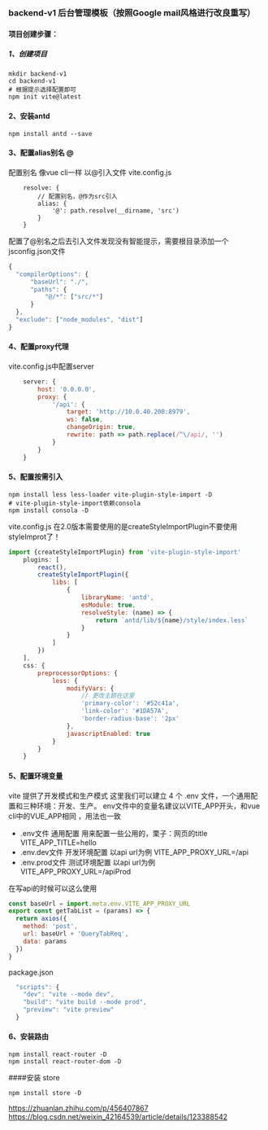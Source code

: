 ### backend-v1 后台管理模板（按照Google mail风格进行改良重写）

#### 项目创建步骤：

##### 1、创建项目

```shell
mkdir backend-v1
cd backend-v1
# 根据提示选择配置即可 
npm init vite@latest
```

#### 2、安装antd
```shell
npm install antd --save
```

#### 3、配置alias别名 @
配置别名 像vue cli一样 以@引入文件
vite.config.js
```shell
    resolve: {
        // 配置别名，@作为src引入
        alias: {
            '@': path.resolve(__dirname, 'src')
        }
    }
```
配置了@别名之后去引入文件发现没有智能提示，需要根目录添加一个jsconfig.json文件
```js
{
  "compilerOptions": {
      "baseUrl": "./",
      "paths": {
          "@/*": ["src/*"]
      }
  },
  "exclude": ["node_modules", "dist"]
}
```

#### 4、配置proxy代理
vite.config.js中配置server
```js
    server: {
        host: '0.0.0.0',
        proxy: {
            '/api': {
                target: 'http://10.0.40.200:8979',
                ws: false,
                changeOrigin: true,
                rewrite: path => path.replace(/^\/api/, '')
            }
        }
    }
```

#### 5、配置按需引入
```shell
npm install less less-loader vite-plugin-style-import -D
# vite-plugin-style-import依赖consola
npm install consola -D
```
vite.config.js
在2.0版本需要使用的是createStyleImportPlugin不要使用styleImprot了！
```js
import {createStyleImportPlugin} from 'vite-plugin-style-import'
    plugins: [
        react(),
        createStyleImportPlugin({
            libs: [
                {
                    libraryName: 'antd',
                    esModule: true,
                    resolveStyle: (name) => {
                        return `antd/lib/${name}/style/index.less`
                    }
                }
            ]
        })
    ],
    css: {
        preprocessorOptions: {
            less: {
                modifyVars: {
                    // 更改主题在这里
                    'primary-color': '#52c41a',
                    'link-color': '#1DA57A',
                    'border-radius-base': '2px'
                },
                javascriptEnabled: true
            }
        }
    }
```

#### 5、配置环境变量
vite 提供了开发模式和生产模式
这里我们可以建立 4 个 .env 文件，一个通用配置和三种环境：开发、生产。 env文件中的变量名建议以VITE_APP开头，和vue cli中的VUE_APP相同 ，用法也一致
- .env文件 通用配置 用来配置一些公用的，栗子：网页的title VITE_APP_TITLE=hello
- .env.dev文件 开发环境配置 以api url为例 VITE_APP_PROXY_URL=/api
- .env.prod文件 测试环境配置 以api url为例 VITE_APP_PROXY_URL=/apiProd

在写api的时候可以这么使用
```js
const baseUrl = import.meta.env.VITE_APP_PROXY_URL
export const getTabList = (params) => {
  return axios({
    method: 'post',
    url: baseUrl + 'QueryTabReq',
    data: params
  })
}
```
package.json
```js
  "scripts": {
    "dev": "vite --mode dev",
    "build": "vite build --mode prod",
    "preview": "vite preview"
  }
```

#### 6、安装路由
```shell
npm install react-router -D
npm install react-router-dom -D
```

####安装 store
```shell
npm install store -D
```

https://zhuanlan.zhihu.com/p/456407867
https://blog.csdn.net/weixin_42164539/article/details/123388542
